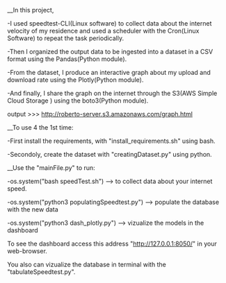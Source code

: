 __In this project, 

-I used speedtest-CLI(Linux software)  to collect data about the internet velocity of my residence and used a scheduler with the Cron(Linux Software) to repeat the task periodically. 

-Then I organized the output data to be ingested into a dataset in a CSV format using the Pandas(Python module).

-From the dataset, I produce an interactive graph about my upload and download rate using the Plotly(Python module). 

-And finally, I share the graph on the internet through the S3(AWS Simple Cloud Storage ) using the boto3(Python module). 

output >>> http://roberto-server.s3.amazonaws.com/graph.html

__To use 4 the 1st time:

-First install the requirements, with "install_requirements.sh" using bash.

-Secondoly, create the dataset with "creatingDataset.py" using python.


__Use the "mainFile.py" to run:

-os.system("bash speedTest.sh") --> to collect data about your internet speed.

-os.system("python3 populatingSpeedtest.py") --> populate the database with the new data

-os.system("python3 dash_plotly.py") --> vizualize the models in the dashboard
  
To see the dashboard access this address "http://127.0.0.1:8050/" in your web-browser.

You also can vizualize the database in terminal with the "tabulateSpeedtest.py".
